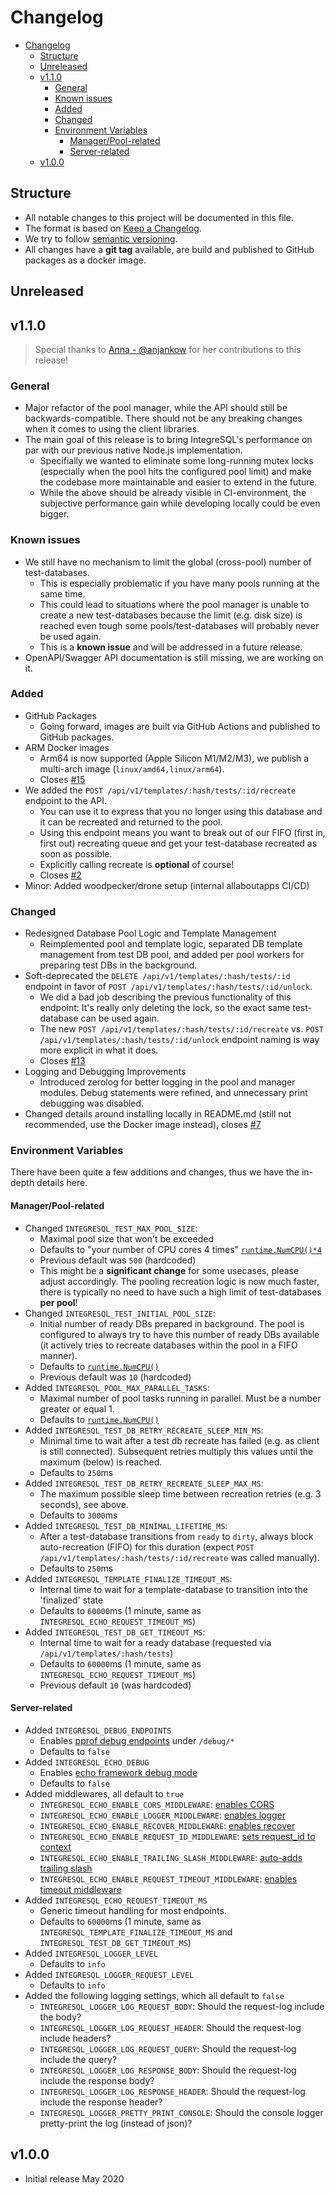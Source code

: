 # Changelog

- [Changelog](#changelog)
  - [Structure](#structure)
  - [Unreleased](#unreleased)
  - [v1.1.0](#v110)
    - [General](#general)
    - [Known issues](#known-issues)
    - [Added](#added)
    - [Changed](#changed)
    - [Environment Variables](#environment-variables)
      - [Manager/Pool-related](#managerpool-related)
      - [Server-related](#server-related)
  - [v1.0.0](#v100)


## Structure

- All notable changes to this project will be documented in this file.
- The format is based on [Keep a Changelog](https://keepachangelog.com/en/1.0.0/).
- We try to follow [semantic versioning](https://semver.org/).
- All changes have a **git tag** available, are build and published to GitHub packages as a docker image.

## Unreleased

## v1.1.0

> Special thanks to [Anna - @anjankow](https://github.com/anjankow) for her contributions to this release!

### General
- Major refactor of the pool manager, while the API should still be backwards-compatible. There should not be any breaking changes when it comes to using the client libraries.
- The main goal of this release is to bring IntegreSQL's performance on par with our previous native Node.js implementation.
  - Specifially we wanted to eliminate some long-running mutex locks (especially when the pool hits the configured pool limit) and make the codebase more maintainable and easier to extend in the future.
  - While the above should be already visible in CI-environment, the subjective performance gain while developing locally could be even bigger.

### Known issues
- We still have no mechanism to limit the global (cross-pool) number of test-databases. 
  - This is especially problematic if you have many pools running at the same time. 
  - This could lead to situations where the pool manager is unable to create a new test-databases because the limit (e.g. disk size) is reached even tough some pools/test-databases will probably never be used again.
  - This is a **known issue** and will be addressed in a future release.
- OpenAPI/Swagger API documentation is still missing, we are working on it.

### Added
- GitHub Packages
  - Going forward, images are built via GitHub Actions and published to GitHub packages.
- ARM Docker images
  - Arm64 is now supported (Apple Silicon M1/M2/M3), we publish a multi-arch image (`linux/amd64,linux/arm64`).
  - Closes [#15](https://github.com/allaboutapps/integresql/issues/15)
- We added the `POST /api/v1/templates/:hash/tests/:id/recreate` endpoint to the API.
  - You can use it to express that you no longer using this database and it can be recreated and returned to the pool.
  - Using this endpoint means you want to break out of our FIFO (first in, first out) recreating queue and get your test-database recreated as soon as possible.
  - Explicitly calling recreate is **optional** of course!
  - Closes [#2](https://github.com/allaboutapps/integresql/issues/2)
- Minor: Added woodpecker/drone setup (internal allaboutapps CI/CD)

### Changed
- Redesigned Database Pool Logic and Template Management
  - Reimplemented pool and template logic, separated DB template management from test DB pool, and added per pool workers for preparing test DBs in the background.
- Soft-deprecated the `DELETE /api/v1/templates/:hash/tests/:id` endpoint in favor of `POST /api/v1/templates/:hash/tests/:id/unlock`.
  - We did a bad job describing the previous functionality of this endpoint: It's really only deleting the lock, so the exact same test-database can be used again.
  - The new `POST /api/v1/templates/:hash/tests/:id/recreate` vs. `POST /api/v1/templates/:hash/tests/:id/unlock` endpoint naming is way more explicit in what it does.
  - Closes [#13](https://github.com/allaboutapps/integresql/issues/13)
- Logging and Debugging Improvements
  - Introduced zerolog for better logging in the pool and manager modules. Debug statements were refined, and unnecessary print debugging was disabled.
- Changed details around installing locally in README.md (still not recommended, use the Docker image instead), closes [#7](https://github.com/allaboutapps/integresql/issues/7)

### Environment Variables

There have been quite a few additions and changes, thus we have the in-depth details here.

#### Manager/Pool-related

- Changed `INTEGRESQL_TEST_MAX_POOL_SIZE`:
  - Maximal pool size that won't be exceeded
  - Defaults to "your number of CPU cores 4 times" [`runtime.NumCPU()*4`](https://pkg.go.dev/runtime#NumCPU)
  - Previous default was `500` (hardcoded)
  - This might be a **significant change** for some usecases, please adjust accordingly. The pooling recreation logic is now much faster, there is typically no need to have such a high limit of test-databases **per pool**!
- Changed `INTEGRESQL_TEST_INITIAL_POOL_SIZE`:
  - Initial number of ready DBs prepared in background. The pool is configured to always try to have this number of ready DBs available (it actively tries to recreate databases within the pool in a FIFO manner).
  - Defaults to [`runtime.NumCPU()`](https://pkg.go.dev/runtime#NumCPU)
  - Previous default was `10` (hardcoded)
- Added `INTEGRESQL_POOL_MAX_PARALLEL_TASKS`:
  - Maximal number of pool tasks running in parallel. Must be a number greater or equal 1.
  - Defaults to [`runtime.NumCPU()`](https://pkg.go.dev/runtime#NumCPU)
- Added `INTEGRESQL_TEST_DB_RETRY_RECREATE_SLEEP_MIN_MS`:
  - Minimal time to wait after a test db recreate has failed (e.g. as client is still connected). Subsequent retries multiply this values until the maximum (below) is reached.
  - Defaults to `250`ms
- Added `INTEGRESQL_TEST_DB_RETRY_RECREATE_SLEEP_MAX_MS`:
  - The maximum possible sleep time between recreation retries (e.g. 3 seconds), see above.
  - Defaults to `3000`ms
- Added `INTEGRESQL_TEST_DB_MINIMAL_LIFETIME_MS`:
  - After a test-database transitions from `ready` to `dirty`, always block auto-recreation (FIFO) for this duration (expect `POST /api/v1/templates/:hash/tests/:id/recreate` was called manually).
  - Defaults to `250`ms
- Added `INTEGRESQL_TEMPLATE_FINALIZE_TIMEOUT_MS`:
  - Internal time to wait for a template-database to transition into the 'finalized' state
  - Defaults to `60000`ms (1 minute, same as `INTEGRESQL_ECHO_REQUEST_TIMEOUT_MS`)
- Added `INTEGRESQL_TEST_DB_GET_TIMEOUT_MS`:
  - Internal time to wait for a ready database (requested via `/api/v1/templates/:hash/tests`)
  - Defaults to `60000`ms (1 minute, same as `INTEGRESQL_ECHO_REQUEST_TIMEOUT_MS`)
  - Previous default `10` (was hardcoded)

#### Server-related

- Added `INTEGRESQL_DEBUG_ENDPOINTS`
  - Enables [pprof debug endpoints](https://golang.org/pkg/net/http/pprof/) under `/debug/*`
  - Defaults to `false`
- Added `INTEGRESQL_ECHO_DEBUG`
  - Enables [echo framework debug mode](https://echo.labstack.com/docs/customization)
  - Defaults to `false`
- Added middlewares, all default to `true`
  - `INTEGRESQL_ECHO_ENABLE_CORS_MIDDLEWARE`: [enables CORS](https://echo.labstack.com/docs/middleware/cors)
  - `INTEGRESQL_ECHO_ENABLE_LOGGER_MIDDLEWARE`: [enables logger](https://echo.labstack.com/docs/middleware/logger)
  - `INTEGRESQL_ECHO_ENABLE_RECOVER_MIDDLEWARE`: [enables recover](https://echo.labstack.com/docs/middleware/recover)
  - `INTEGRESQL_ECHO_ENABLE_REQUEST_ID_MIDDLEWARE`: [sets request_id to context](https://echo.labstack.com/docs/middleware/request-id)
  - `INTEGRESQL_ECHO_ENABLE_TRAILING_SLASH_MIDDLEWARE`: [auto-adds trailing slash](https://echo.labstack.com/docs/middleware/trailing-slash)
  - `INTEGRESQL_ECHO_ENABLE_REQUEST_TIMEOUT_MIDDLEWARE`: [enables timeout middleware](https://echo.labstack.com/docs/middleware/timeout)
- Added `INTEGRESQL_ECHO_REQUEST_TIMEOUT_MS`
  - Generic timeout handling for most endpoints.
  - Defaults to `60000`ms (1 minute, same as `INTEGRESQL_TEMPLATE_FINALIZE_TIMEOUT_MS` and `INTEGRESQL_TEST_DB_GET_TIMEOUT_MS`)
- Added `INTEGRESQL_LOGGER_LEVEL`
  - Defaults to `info`
- Added `INTEGRESQL_LOGGER_REQUEST_LEVEL`
  - Defaults to `info`
- Added the following logging settings, which all default to `false`
  - `INTEGRESQL_LOGGER_LOG_REQUEST_BODY`: Should the request-log include the body?
  - `INTEGRESQL_LOGGER_LOG_REQUEST_HEADER`: Should the request-log include headers?
  - `INTEGRESQL_LOGGER_LOG_REQUEST_QUERY`: Should the request-log include the query?
  - `INTEGRESQL_LOGGER_LOG_RESPONSE_BODY`: Should the request-log include the response body?
  - `INTEGRESQL_LOGGER_LOG_RESPONSE_HEADER`: Should the request-log include the response header?
  - `INTEGRESQL_LOGGER_PRETTY_PRINT_CONSOLE`: Should the console logger pretty-print the log (instead of json)?

## v1.0.0
- Initial release May 2020
